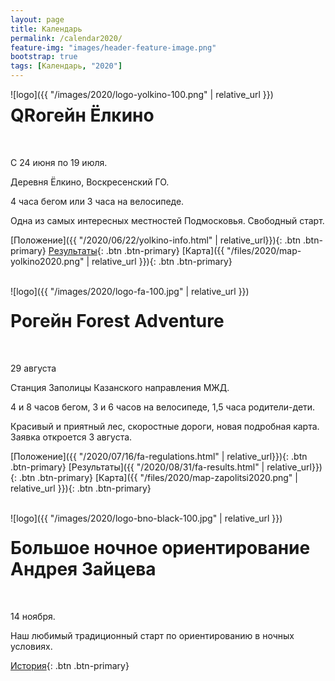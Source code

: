 ```yaml
---
layout: page
title: Календарь
permalink: /calendar2020/
feature-img: "images/header-feature-image.png"
bootstrap: true
tags: [Календарь, "2020"]
---
```


<div style="float:left;" markdown="1">
![logo]({{ "/images/2020/logo-yolkino-100.png" | relative_url }})
</div>

# QRогейн Ёлкино
<br>

<i class="fa fa-lg fa-calendar-o" aria-hidden="true"></i> С 24 июня по 19 июля.

<i class="fa fa-lg fa-map-marker" aria-hidden="true"></i> Деревня Ёлкино, Воскресенский ГО.

4 часа бегом или 3 часа на велосипеде.

Одна из самых интересных местностей Подмосковья. Свободный старт.

[Положение]({{ "/2020/06/22/yolkino-info.html" | relative_url}}){: .btn .btn-primary}
[Результаты](https://iorient.ru/Competition.aspx?CompetitionId=123){: .btn .btn-primary}
[Карта]({{ "/files/2020/map-yolkino2020.png" | relative_url }}){: .btn .btn-primary}

<!-- {% include button.html button_name="Регистрация" button_class="primary" url="https://iorient.ru/Register.aspx?CompetitionId=123" %} -->

<br>

<div style="float:left;" markdown="1">
![logo]({{ "/images/2020/logo-fa-100.jpg" | relative_url }})
</div>

# Рогейн Forest Adventure
<br>

<i class="fa fa-lg fa-calendar-o" aria-hidden="true"></i> 29 августа

<i class="fa fa-lg fa-map-marker" aria-hidden="true"></i> Станция Заполицы Казанского направления МЖД.

4 и 8 часов бегом, 3 и 6 часов на велосипеде, 1,5 часа родители-дети.

Красивый и приятный лес, скоростные дороги, новая подробная карта.
Заявка откроется 3 августа.

[Положение]({{ "/2020/07/16/fa-regulations.html" | relative_url}}){: .btn .btn-primary}
[Результаты]({{ "/2020/08/31/fa-results.html" | relative_url}}){: .btn .btn-primary}
[Карта]({{ "/files/2020/map-zapolitsi2020.png" | relative_url }}){: .btn .btn-primary}

<br>

<div style="float:left;" markdown="1">
![logo]({{ "/images/2020/logo-bno-black-100.jpg" | relative_url }})
</div>

# Большое ночное ориентирование Андрея Зайцева
<br>

<i class="fa fa-lg fa-calendar-o" aria-hidden="true"></i> 14 ноября. 

Наш любимый традиционный старт по ориентированию в ночных условиях.

[История](http://tkmgtu.ru/library/Большое_Ночное_Ориентирование){: .btn .btn-primary}

